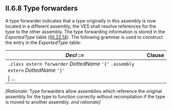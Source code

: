 ## II.6.8 Type forwarders

A type forwarder indicates that a type originally in this assembly is now located in a different assembly, the VES shall resolve references for the type to the other assembly. The type forwarding information is stored in the _ExportedType_ table (§[II.22.14](ii.22.14-exportedtype-0x27.md)). The following grammar is used to construct the entry in the _ExportedType_ table:

 | _Decl_ ::= | Clause
 | ---- | ----
 | `.class extern forwarder` _DottedName_ `'{'` `.assembly extern` _DottedName_ `'}'`
 | \| &hellip;

_[Rationale:_ Type forwarders allow assemblies which reference the original assembly for the type to function correctly without recompilation if the type is moved to another assembly. _end rationale]_
